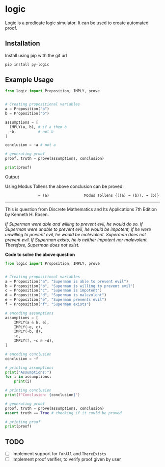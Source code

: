# logic

Logic is a predicate logic simulator. It can be used to create automated proof.

## Installation

Install using pip with the git url

```bash
pip install py-logic
```

## Example Usage

```python
from logic import Proposition, IMPLY, prove


# Creating propositional variables
a = Proposition("a")
b = Proposition("b")

assumptions = [
  IMPLY(a, b), # if a then b
  ~b,          # not b
]

conclusion = ~a # not a

# generating proof
proof, truth = prove(assumptions, conclusion)

print(proof)
```

Output

Using Modus Tollens the above conclusion can be proved:

```text
               ¬ (a)                Modus Tollens {((a) → (b)), ¬ (b)}     
```

---

This is question from Discrete Mathematics and Its Applications 7th Edition by Kenneth H. Rosen.

*If Superman were able and willing to prevent evil,
he would do so. If Superman were unable to prevent
evil, he would be impotent; if he were unwilling
to prevent evil, he would be malevolent. Superman
does not prevent evil. If Superman exists,
he is neither impotent nor malevolent.
Therefore, Superman does not exist.*

**Code to solve the above question**

```python
from logic import Proposition, IMPLY, prove


# Creating propositional variables
a = Proposition("a", "Superman is able to prevent evil")
b = Proposition("b", "Superman is willing to prevent evil")
c = Proposition("c", "Superman is impotent")
d = Proposition("d", "Superman is malevolent")
e = Proposition("e", "Superman prevents evil")
f = Proposition("f", "Superman exists")

# encoding assumptions
assumptions = [
    IMPLY(a & b, e),
    IMPLY(~e, c),
    IMPLY(~b, d),
    ~e,
    IMPLY(f, ~c & ~d),
]

# encoding conclusion
conclusion = ~f

# printing assumptions
print("Assumptions:")
for i in assumptions:
    print(i)

# printing conclusion
print(f"Conclusion: {conclusion}")

# generating proof
proof, truth = prove(assumptions, conclusion)
assert truth == True # checking if it could be proved

# printing proof
print(proof)
```

## TODO
- [ ] Implement support for `ForAll` and `ThereExists`
- [ ] Implement proof verifier, to verify proof given by user
